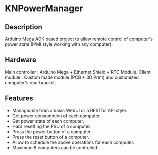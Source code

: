 # KNPowerManager

## Description

Arduino Mega ADK based project to allow remote control of computer's power state (IPMI style working with any computer).

## Hardware

Main controller : Arduino Mega + Ethernet Shield + RTC Module.
Client module : Custom made module (PCB + 3D Print) and customized computer's rear bracket.

## Features

- Manageable from a basic WebUI or a RESTful API style.
- Get power consumption of each computer.
- Get power state of each computer.
- Hard resetting the PSU of a computer.
- Press the power button of a computer.
- Press the reset button of a computer.
- Allow to schedule the above operations for each computer.
- Maximum 8 computers can be controlled.
